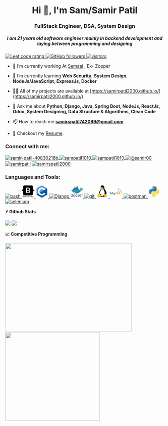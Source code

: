 <h1 align="center">Hi 👋, I'm Sam/Samir Patil</h1>
<h3 align="center">FullStack Engineer, DSA, System Design</h3>
<h5 align="center"> I am 21 years old software engineer mainly in backend development and laying between programming and designing </h4>

<p align="left">
  <a href="https://leetcode.com/samirpatil2000/">
    <img src="https://cp-logo.vercel.app/leetcode/samirpatil2000" alt="Leet code rating" />
  </a>
  </a>
  <a href="https://github.com/samirpatil2000?tab=followers">
    <img alt="GitHub followers" src="https://img.shields.io/github/followers/samirpatil2000?color=green&logo=github">
  </a>
  <a href="https://github.com/samirpatil2000/">
    <img src="https://komarev.com/ghpvc/?username=samirpatil2000" alt="visitors" />
  </a>

</p>

- 🔭 I’m currently working At [Semaai](https://www.semaai.com/)
, Ex- Zopper
- 🌱 I’m currently learning **Web Security**, **System Design**, **NodeJs/JavaScript**, **ExpressJs**, **Docker**

- 👨‍💻 All of my projects are available at [https://samirpatil2000.github.io/](https://samirpatil2000.github.io/)

- 💬 Ask me about **Python, Django, Java, Spring Boot, NodeJs, ReactJs, Odoo, System Designing, Data Structure & Algorithms, Clean Code**

- 📫 How to reach me **samirspatil742099@gmail.com**

- 📝 Checkout my [Resume](https://drive.google.com/file/d/1qUeEF2elDLRtwq7IhMusXgoAXYwep6tu/view?usp=sharing).

<h3 align="left">Connect with me:</h3>
<p align="left">
  <a href="https://linkedin.com/in/samir-patil-40830218b" target="blank">
    <img align="center" 
         src="https://raw.githubusercontent.com/rahuldkjain/github-profile-readme-generator/master/src/images/icons/Social/linked-in-alt.svg" alt="samir-patil-40830218b" height="30" width="40" />
  </a>
  <a href="https://twitter.com/sampatil1010" target="blank">
    <img align="center" 
         src="https://raw.githubusercontent.com/rahuldkjain/github-profile-readme-generator/master/src/images/icons/Social/twitter.svg" alt="sampatil1010" height="30" width="40" />
  </a>
  <a href="https://instagram.com/sampatil1010" target="blank">
    <img align="center" 
         src="https://raw.githubusercontent.com/rahuldkjain/github-profile-readme-generator/master/src/images/icons/Social/instagram.svg" alt="sampatil1010" height="30" width="40" />
  </a>
  <a href="https://medium.com/@samir00" target="blank"><img align="center" src="https://raw.githubusercontent.com/rahuldkjain/github-profile-readme-generator/master/src/images/icons/Social/medium.svg" alt="@samir00" height="30" width="40" /></a>
<a href="https://www.hackerrank.com/samirpatil" target="blank"><img align="center" src="https://raw.githubusercontent.com/rahuldkjain/github-profile-readme-generator/master/src/images/icons/Social/hackerrank.svg" alt="samirpatil" height="30" width="40" /></a>
<a href="https://www.leetcode.com/samirpatil2000" target="blank"><img align="center" src="https://raw.githubusercontent.com/rahuldkjain/github-profile-readme-generator/master/src/images/icons/Social/leet-code.svg" alt="samirspatil2000" height="30" width="40" /></a>
</p>

<h3 align="left">Languages and Tools:</h3>
<p align="left"> <a href="https://www.gnu.org/software/bash/" target="_blank"> <img src="https://www.vectorlogo.zone/logos/gnu_bash/gnu_bash-icon.svg" alt="bash" width="40" height="40"/> </a> <a href="https://getbootstrap.com" target="_blank"> <img src="https://raw.githubusercontent.com/devicons/devicon/master/icons/bootstrap/bootstrap-plain-wordmark.svg" alt="bootstrap" width="40" height="40"/> </a> <a href="https://www.cprogramming.com/" target="_blank"> <img src="https://raw.githubusercontent.com/devicons/devicon/master/icons/c/c-original.svg" alt="c" width="40" height="40"/> </a> <a href="https://www.w3schools.com/cpp/" target="_blank">
<img width="40" height="40" src="https://github.com/sudiptob2/sudiptob2/blob/main/img/django-plain-wordmark.svg" alt="Django" href="https://www.djangoproject.com/" target="_blank">
<img src="https://raw.githubusercontent.com/devicons/devicon/master/icons/docker/docker-original-wordmark.svg" alt="docker" width="40" height="40"/> </a> <a href="https://git-scm.com/" target="_blank"> <img src="https://www.vectorlogo.zone/logos/git-scm/git-scm-icon.svg" alt="git" width="40" height="40"/> </a> <a href="https://www.linux.org/" target="_blank"> <img src="https://raw.githubusercontent.com/devicons/devicon/master/icons/linux/linux-original.svg" alt="linux" width="40" height="40"/> </a> <a href="https://www.mysql.com/" target="_blank"> <img src="https://raw.githubusercontent.com/devicons/devicon/master/icons/mysql/mysql-original-wordmark.svg" alt="mysql" width="40" height="40"/> </a> <a href="https://postman.com" target="_blank"> <img src="https://www.vectorlogo.zone/logos/getpostman/getpostman-icon.svg" alt="postman" width="40" height="40"/> </a> <a href="https://www.python.org" target="_blank"> <img src="https://raw.githubusercontent.com/devicons/devicon/master/icons/python/python-original.svg" alt="python" width="40" height="40"/> </a> <a href="https://www.selenium.dev" target="_blank"> <img src="https://raw.githubusercontent.com/detain/svg-logos/780f25886640cef088af994181646db2f6b1a3f8/svg/selenium-logo.svg" alt="selenium" width="40" height="40"/> </a> </p>


<b>⚡ Github Stats</b>
<p float="left">
<img height="180em" src="https://github-readme-stats.vercel.app/api?username=samirpatil2000&show_icons=true&hide_border=true&&count_private=true&include_all_commits=true" /> 
<img height="180em" src="https://github-readme-stats.vercel.app/api/top-langs/?username=samirpatil2000&show_icons=true&hide_border=true&layout=compact&langs_count=8"/>
</p>

<b>&#128200; Competitive Programming</b>
<p float="left">
<img height="280em" width="400em" src="https://leetcode.card.workers.dev/samirpatil2000?cache=0" />
<img height="280em" width="300em" src="https://geeks-for-geeks-stats-api-napiyo.vercel.app/?userName=samirspatil742099" />
</p>
